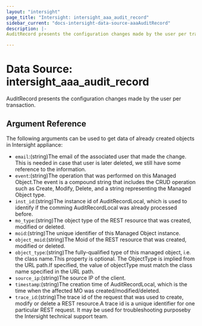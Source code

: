 ```yaml
---
layout: "intersight"
page_title: "Intersight: intersight_aaa_audit_record"
sidebar_current: "docs-intersight-data-source-aaaAuditRecord"
description: |-
AuditRecord presents the configuration changes made by the user per transaction.

---
```


# Data Source: intersight_aaa_audit_record
AuditRecord presents the configuration changes made by the user per transaction.

## Argument Reference
The following arguments can be used to get data of already created objects in Intersight appliance:
* `email`:(string)The email of the associated user that made the change.  This is needed in case that user is later deleted, we still have some reference to the information.
* `event`:(string)The operation that was performed on this Managed Object.The event is a compound string that includes the CRUD operation such as Create, Modify, Delete, and a string representing the Managed Object type.
* `inst_id`:(string)The instance id of AuditRecordLocal, which is used to identify if the comming AuditRecordLocal was already processed before.
* `mo_type`:(string)The object type of the REST resource that was created, modified or deleted.
* `moid`:(string)The unique identifier of this Managed Object instance.
* `object_moid`:(string)The Moid of the REST resource that was created, modified or deleted.
* `object_type`:(string)The fully-qualified type of this managed object, i.e. the class name.This property is optional. The ObjectType is implied from the URL path.If specified, the value of objectType must match the class name specified in the URL path.
* `source_ip`:(string)The source IP of the client.
* `timestamp`:(string)The creation time of AuditRecordLocal, which is the time when the affected MO was created/modified/deleted.
* `trace_id`:(string)The trace id of the request that was used to create, modify or delete a REST resource.A trace id is a unique identifier for one particular REST request. It may be used for troubleshooting purposeby the Intersight technical support team.
